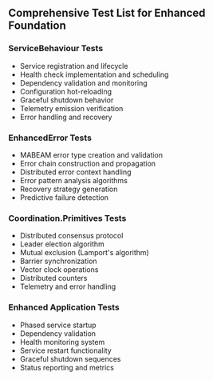 ## Comprehensive Test List for Enhanced Foundation

### **ServiceBehaviour Tests**
- Service registration and lifecycle
- Health check implementation and scheduling
- Dependency validation and monitoring
- Configuration hot-reloading
- Graceful shutdown behavior
- Telemetry emission verification
- Error handling and recovery

### **EnhancedError Tests**
- MABEAM error type creation and validation
- Error chain construction and propagation
- Distributed error context handling
- Error pattern analysis algorithms
- Recovery strategy generation
- Predictive failure detection

### **Coordination.Primitives Tests**
- Distributed consensus protocol
- Leader election algorithm
- Mutual exclusion (Lamport's algorithm)
- Barrier synchronization
- Vector clock operations
- Distributed counters
- Telemetry and error handling

### **Enhanced Application Tests**
- Phased service startup
- Dependency validation
- Health monitoring system
- Service restart functionality
- Graceful shutdown sequences
- Status reporting and metrics

